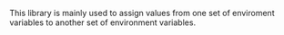 This library is mainly used to assign values from one set of enviroment variables to another set of environment variables.
